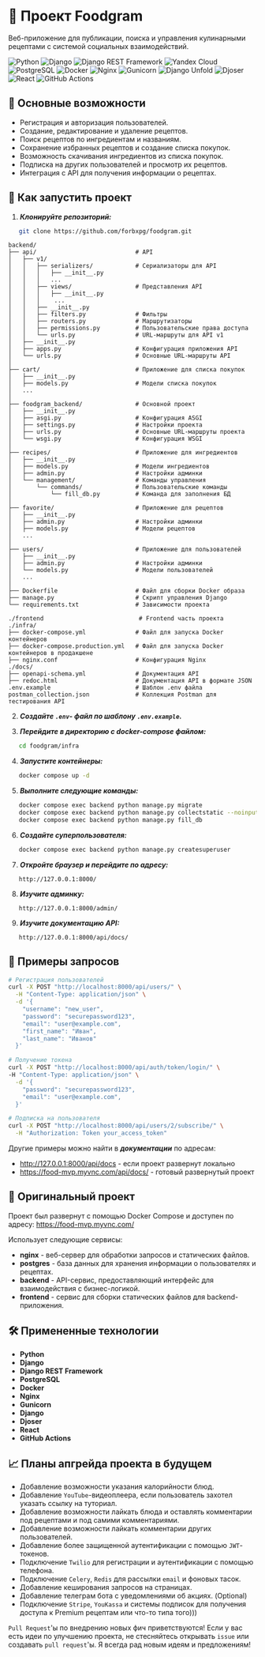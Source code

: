 # 🍕 Проект Foodgram

Веб-приложение для публикации, поиска и управления кулинарными рецептами с системой социальных взаимодействий.

![Python](https://img.shields.io/badge/Python-3.9.12-blue?logo=python&logoColor=white&style=for-the-badge&logoSize=20)
![Django](https://img.shields.io/badge/Django-4.2.20-darkgreen?logo=django&logoColor=white&style=for-the-badge&logoSize=20)
![Django REST Framework](https://img.shields.io/badge/DRF-3.16.0-darkorange?logo=django&logoColor=white&style=for-the-badge&logoSize=20)
![Yandex Cloud](https://img.shields.io/badge/Yandex_CLoud-darkred?logo=yandexcloud&logoColor=white&style=for-the-badge&logoSize=20)
![PostgreSQL](https://img.shields.io/badge/PostgreSQL-blue?logo=postgresql&logoColor=white&style=for-the-badge&logoSize=20)
![Docker](https://img.shields.io/badge/docker-darkblue?logo=docker&logoColor=white&style=for-the-badge&logoSize=20)
![Nginx](https://img.shields.io/badge/nginx-darkgreen?logo=nginx&logoColor=white&style=for-the-badge&logoSize=20)
![Gunicorn](https://img.shields.io/badge/gunicorn-green?logo=gunicorn&logoColor=white&style=for-the-badge&logoSize=20)
![Django Unfold](https://img.shields.io/badge/UNFOLD-darkblue?&logoColor=white&style=for-the-badge&logoSize=20)
![Djoser](https://img.shields.io/badge/djoser-darkblue?logoColor=white&style=for-the-badge&logoSize=20)
![React](https://img.shields.io/badge/React-purple?logo=react&logoColor=white&style=for-the-badge&logoSize=20)
![GitHub Actions](https://img.shields.io/badge/GitHub_Actions-black?logo=githubactions&logoColor=white&style=for-the-badge&logoSize=20)




## 🌟 Основные возможности

- Регистрация и авторизация пользователей.
- Создание, редактирование и удаление рецептов.
- Поиск рецептов по ингредиентам и названиям.
- Сохранение избранных рецептов и создание списка покупок.
- Возможность скачивания ингредиентов из списка покупок.
- Подписка на других пользователей и просмотр их рецептов.
- Интеграция с API для получения информации о рецептах.

## 🚀 Как запустить проект

1. ***Клонируйте репозиторий:***
```bash
   git clone https://github.com/forbxpg/foodgram.git
```

```tree
backend/
├── api/                            # API
│   ├── v1/                    
│   │   ├── serializers/            # Сериализаторы для API
│   │   │   ├── __init__.py
│   │   │   ...
│   │   ├── views/                  # Представления API
│   │   │   ├── __init__.py   
│   │   │    ... 
│   │   ├── __init__.py
│   │   ├── filters.py              # Фильтры
│   │   ├── routers.py              # Маршрутизаторы
│   │   ├── permissions.py          # Пользовательские права доступа
│   │   └── urls.py                 # URL-маршруты для API v1
│   ├── __init__.py
│   ├── apps.py                     # Конфигурация приложения API
│   └── urls.py                     # Основные URL-маршруты API
│
├── cart/                           # Приложение для списка покупок
│   ├── __init__.py                 
│   ├── models.py                   # Модели списка покупок
│   ...               
│
├── foodgram_backend/               # Основной проект
│   ├── __init__.py
│   ├── asgi.py                     # Конфигурация ASGI
│   ├── settings.py                 # Настройки проекта
│   ├── urls.py                     # Основные URL-маршруты проекта
│   └── wsgi.py                     # Конфигурация WSGI
│
├── recipes/                        # Приложение для ингредиентов
│   ├── __init__.py
│   ├── models.py                   # Модели ингредиентов
│   ├── admin.py                    # Настройки админки
│   └── management/                 # Команды управления
│       └── commands/               # Пользовательские команды
│           └── fill_db.py          # Команда для заполнения БД
│
├── favorite/                       # Приложение для рецептов
│   ├── __init__.py
│   ├── admin.py                    # Настройки админки
│   ├── models.py                   # Модели рецептов
│   ...
│
├── users/                          # Приложение для пользователей
│   ├── __init__.py
│   ├── admin.py                    # Настройки админки
│   └── models.py                   # Модели пользователей
│   ...
│
├── Dockerfile                      # Файл для сборки Docker образа
├── manage.py                       # Скрипт управления Django
└── requirements.txt                # Зависимости проекта

./frontend                           # Frontend часть проекта
./infra/
├── docker-compose.yml              # Файл для запуска Docker контейнеров
├── docker-compose.production.yml   # Файл для запуска Docker контейнеров в продакшене
├── nginx.conf                      # Конфигурация Nginx
./docs/
├── openapi-schema.yml              # Документация API
├── redoc.html                      # Документация API в формате JSON
.env.example                        # Шаблон .env файла
postman_collection.json             # Коллекция Postman для тестирования API
```


2. ***Создайте `.env`- файл по шаблону `.env.example`.***

3. ***Перейдите в директорию с docker-compose файлом:***

```bash
   cd foodgram/infra
```

4. ***Запустите контейнеры:***
```bash
   docker compose up -d
```

5. ***Выполните следующие команды:***
```bash
   docker compose exec backend python manage.py migrate                    # Применение миграций
   docker compose exec backend python manage.py collectstatic --noinput    # Сборка статических файлов
   docker compose exec backend python manage.py fill_db                    # Заполнение базы данных тестовыми данными
```
6. ***Создайте суперпользователя:***
```bash
   docker compose exec backend python manage.py createsuperuser
```
7. ***Откройте браузер и перейдите по адресу:***
```
   http://127.0.0.1:8000/
```
8. ***Изучите админку:***
```
   http://127.0.0.1:8000/admin/
```
9. ***Изучите документацию API:***
```
   http://127.0.0.1:8000/api/docs/
```

## 🔷 Примеры запросов

```bash
# Регистрация пользователей
curl -X POST "http://localhost:8000/api/users/" \
  -H "Content-Type: application/json" \
  -d '{
    "username": "new_user",
    "password": "securepassword123",
    "email": "user@example.com",
    "first_name": "Иван",
    "last_name": "Иванов"
  }'
```
```bash
# Получение токена
curl -X POST "http://localhost:8000/api/auth/token/login/" \
-H "Content-Type: application/json" \
  -d '{
    "password": "securepassword123",
    "email": "user@example.com",
  }'
```
```bash
# Подписка на пользователя
curl -X POST "http://localhost:8000/api/users/2/subscribe/" \
  -H "Authorization: Token your_access_token"
```

Другие примеры можно найти в ***документации*** по адресам: 

- http://127.0.0.1:8000/api/docs - если проект развернут локально
- https://food-mvp.myvnc.com/api/docs/ - готовый развернутый проект


## 🍓 Оригинальный проект

Проект был развернут с помощью Docker Compose и доступен по адресу: https://food-mvp.myvnc.com/

Использует следующие сервисы:

- **nginx** - веб-сервер для обработки запросов и статических файлов.
- **postgres** - база данных для хранения информации о пользователях и рецептах.
- **backend** - API-сервис, предоставляющий интерфейс для взаимодействия с бизнес-логикой.
- **frontend** - сервис для сборки статических файлов для backend-приложения.


## 🛠️ Примененные технологии


 - **Python**
 - **Django**
 - **Django REST Framework**
 - **PostgreSQL**
 - **Docker**
 - **Nginx**
 - **Gunicorn**
 - **Django**
 - **Djoser**
 - **React**
 - **GitHub Actions**

## 📈 Планы апгрейда проекта в будущем

- Добавление возможности указания калорийности блюд.
- Добавление `YouTube`-видеоплеера, если пользователь захотел указать ссылку на туториал.
- Добавление возможности лайкать блюда и оставлять комментарии под рецептами и под самими комментариями.
- Добавление возможности лайкать комментарии других пользователей.
- Добавление более защищенной аутентификации с помощью `JWT`-токенов.
- Подключение `Twilio` для регистрации и аутентификации с помощью телефона.
- Подключение `Celery`, `Redis` для рассылки `email` и фоновых тасок.
- Добавление кеширования запросов на страницах.
- Добавление телеграм бота с уведомлениями об акциях. (Optional)
- Подключение `Stripe`, `YouKassa` и системы подписок для получения доступа к Premium рецептам или что-то типа того)))

`Pull Request`'ы по внедрению новых фич приветствуются! 
Если у вас есть идеи по улучшению проекта, 
не стесняйтесь открывать `issue` или создавать `pull request`'ы. 
Я всегда рад новым идеям и предложениям!
   
